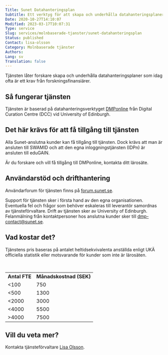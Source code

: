 ```yaml
---
Title: Sunet Datahanteringsplan
Subtitle: Ett verktyg för att skapa och underhålla datahanteringsplaner
Date: 2020-10-27T14:10:07
Modified: 2023-03-17T10:07:31
Type: service
Slug: services/molnbaserade-tjanster/sunet-datahanteringsplan
Status: published
Contact: lisa-olsson
Category: Molnbaserade tjänster
Authors: 
Lang: sv
Translation: false
---
```


Tjänsten låter forskare skapa och underhålla datahanteringsplaner som idag ofta är ett krav från forskningsfinansiärer.

## Så fungerar tjänsten

Tjänsten är baserad på datahanteringsverktyget [DMPonline](https://dmponline.dcc.ac.uk/) från Digital Curation Centre (DCC) vid University of Edinburgh.

## Det här krävs för att få tillgång till tjänsten

Alla Sunet-anslutna kunder kan få tillgång till tjänsten. Dock krävs att man är ansluten till SWAMID och att den egna inloggningstjänsten (IDPn) är ansluten till eduGAIN.

Är du forskare och vill få tillgång till DMPonline, kontakta ditt lärosäte.

## Användarstöd och drifthantering

Användarforum för tjänsten finns på [forum.sunet.se](https://forum.sunet.se/s/sunet-datahanteringsplan/).

Support för tjänsten sker i första hand av den egna organisationen. Eventuella fel och frågor som behöver eskaleras till leverantör samordnas av tjänsteförvaltare. Drift av tjänsten sker av University of Edinburgh. Felanmälning från kontaktpersoner hos anslutna kunder sker till [dmp-contact@sunet.se](mailto:dmp-contact@sunet.se).

## Vad kostar det?

Tjänstens pris baseras på antalet heltidsekvivalenta anställda enligt UKÄ officiella statistik eller motsvarande för kunder som inte är lärosäten.

 

|  |  |
| --- | --- |
| **Antal FTE** | **Månadskostnad (SEK)** |
| <100 | 750 |
| <500 | 1300 |
| <2000 | 3000 |
| <4000 | 5500 |
| >4000 | 7500 |

## Vill du veta mer?

Kontakta tjänsteförvaltare [Lisa Olsson](mailto:dmp-contact@sunet.se).

